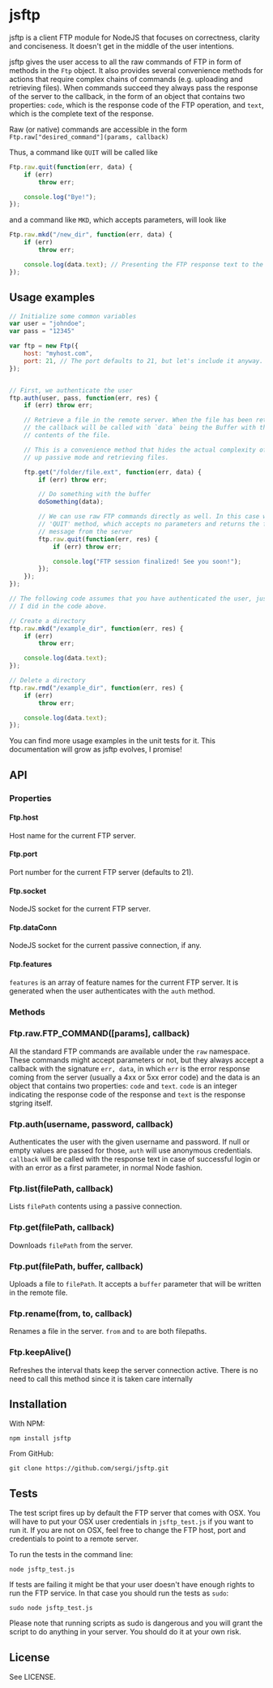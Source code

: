 jsftp
=====

jsftp is a client FTP module for NodeJS that focuses on correctness, clarity and conciseness. It doesn't get in the middle of the user intentions.

jsftp gives the user access to all the raw commands of FTP in form of methods in the `Ftp` object. It also provides several convenience methods for actions that require complex chains of commands (e.g. uploading and retrieving files). When commands succeed they always pass the response of the server to the callback, in the form of an object that contains two properties: `code`, which is the response code of the FTP operation, and `text`, which is the complete text of the response.

Raw (or native) commands are accessible in the form `Ftp.raw["desired_command"](params, callback)`

Thus, a command like `QUIT` will be called like

```javascript
Ftp.raw.quit(function(err, data) {
    if (err)
        throw err;

    console.log("Bye!");
});
```

and a command like `MKD`, which accepts parameters, will look like

```javascript
Ftp.raw.mkd("/new_dir", function(err, data) {
    if (err)
        throw err;

    console.log(data.text); // Presenting the FTP response text to the user
});
```


Usage examples
--------------

```javascript
// Initialize some common variables
var user = "johndoe";
var pass = "12345"

var ftp = new Ftp({
    host: "myhost.com",
    port: 21, // The port defaults to 21, but let's include it anyway.
});


// First, we authenticate the user
ftp.auth(user, pass, function(err, res) {
    if (err) throw err;

    // Retrieve a file in the remote server. When the file has been retrieved,
    // the callback will be called with `data` being the Buffer with the
    // contents of the file.

    // This is a convenience method that hides the actual complexity of setting
    // up passive mode and retrieving files.

    ftp.get("/folder/file.ext", function(err, data) {
        if (err) throw err;

        // Do something with the buffer
        doSomething(data);

        // We can use raw FTP commands directly as well. In this case we use FTP
        // 'QUIT' method, which accepts no parameters and returns the farewell
        // message from the server
        ftp.raw.quit(function(err, res) {
            if (err) throw err;

            console.log("FTP session finalized! See you soon!");
        });
    });
});

// The following code assumes that you have authenticated the user, just like
// I did in the code above.

// Create a directory
ftp.raw.mkd("/example_dir", function(err, res) {
    if (err)
        throw err;

    console.log(data.text);
});

// Delete a directory
ftp.raw.rmd("/example_dir", function(err, res) {
    if (err)
        throw err;

    console.log(data.text);
});
```

You can find more usage examples in the unit tests for it. This documentation
will grow as jsftp evolves, I promise!


API
---

### Properties

#### Ftp.host

Host name for the current FTP server.

#### Ftp.port

Port number for the current FTP server (defaults to 21).

#### Ftp.socket

NodeJS socket for the current FTP server.

#### Ftp.dataConn

NodeJS socket for the current passive connection, if any.

#### Ftp.features

`features` is an array of feature names for the current FTP server. It is
generated when the user authenticates with the `auth` method.


### Methods

### Ftp.raw.FTP_COMMAND([params], callback)
All the standard FTP commands are available under the `raw` namespace. These
commands might accept parameters or not, but they always accept a callback
with the signature `err, data`, in which `err` is the error response coming
from the server (usually a 4xx or 5xx error code) and the data is an object
that contains two properties: `code` and `text`. `code` is an integer indicating
the response code of the response and `text` is the response stgring itself.

### Ftp.auth(username, password, callback)
Authenticates the user with the given username and password. If null or empty
values are passed for those, `auth` will use anonymous credentials. `callback`
will be called with the response text in case of successful login or with an
error as a first parameter, in normal Node fashion.

### Ftp.list(filePath, callback)
Lists `filePath` contents using a passive connection.

### Ftp.get(filePath, callback)
Downloads `filePath` from the server.

### Ftp.put(filePath, buffer, callback)
Uploads a file to `filePath`. It accepts a `buffer` parameter that will be
written in the remote file.

### Ftp.rename(from, to, callback)
Renames a file in the server. `from` and `to` are both filepaths.

### Ftp.keepAlive()
Refreshes the interval thats keep the server connection active. There is no
need to call this method since it is taken care internally


Installation
------------

With NPM:

    npm install jsftp

From GitHub:

    git clone https://github.com/sergi/jsftp.git


Tests
-----

The test script fires up by default the FTP server that comes with OSX. You
will have to put your OSX user credentials in `jsftp_test.js` if you want to
run it. If you are not on OSX, feel free to change the FTP host, port and
credentials to point to a remote server.

To run the tests in the command line:

    node jsftp_test.js

If tests are failing it might be that your user doesn't have enough rights to
run the FTP service. In that case you should run the tests as `sudo`:

    sudo node jsftp_test.js

Please note that running scripts as sudo is dangerous and you will grant the
script to do anything in your server. You should do it at your own risk.


License
-------

See LICENSE.

